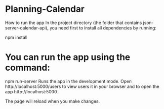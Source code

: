 # Planning-Calendar


How to run the app
In the project directory (the folder that contains json-server-calendar-api), you need first to install all dependencies by running:

npm install
# You can run the app using the command:

npm run-server
Runs the app in the development mode.
Open http://localhost:5000/users to view users it in your browser and to open the app http://localhost:5000 .

The page will reload when you make changes.

